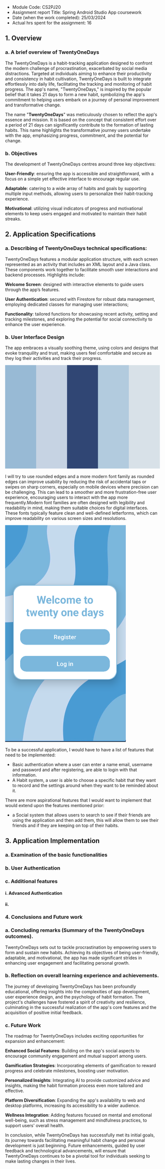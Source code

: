 - Module Code:  CS2PJ20
- Assignment report Title:    Spring Android Studio App coursework
- Date (when the work completed): 25/03/2024
- Actual hrs spent for the assignment: 16

## 1. Overview

### a. A brief overview of TwentyOneDays
The TwentyOneDays is a habit-tracking application designed to confront the modern
challenge of procrastination, exacerbated by social media distractions. Targeted at
individuals aiming to enhance their productivity and consistency in habit cultivation,
TwentyOneDays is built to integrate effortlessly into daily life, facilitating the tracking and
monitoring of habit progress. The app&#39;s name, &quot;TwentyOneDays,&quot; is inspired by the popular
belief that it takes 21 days to form a new habit, symbolizing the app&#39;s commitment to
helping users embark on a journey of personal improvement and transformative change.


The name "**TwentyOneDays**" was meticulously chosen to reflect the app&#39;s essence and
mission. It is based on the concept that consistent effort over a period of 21 days can
significantly contribute to the formation of lasting habits. This name highlights the
transformative journey users undertake with the app, emphasizing progress, commitment,
and the potential for change.

### b. Objectives
The development of TwentyOneDays centres around three key objectives:

**User-Friendly**: ensuring the app is accessible and straightforward, with a focus on a simple
yet effective interface to encourage regular use.

**Adaptable**: catering to a wide array of habits and goals by supporting multiple input
methods, allowing users to personalize their habit-tracking experience.

**Motivational**: utilizing visual indicators of progress and motivational elements to keep
users engaged and motivated to maintain their habit streaks.




## 2. Application Specifications
### a. Describing of TwentyOneDays technical specifications:

TwentyOneDays features a modular application structure, with each screen represented as an activity that includes an XML layout and a Java class. These components work together to facilitate smooth user interactions and backend processes. Highlights include:

**Welcome Screen**: designed with interactive elements to guide users through the app’s features.

**User Authentication**: secured with Firestore for robust data management, employing dedicated classes for managing user interactions;

**Functionality**: tailored functions for showcasing recent activity, setting and tracking milestones, and exploring the potential for social connectivity to enhance the user experience.
 


### b. User Interface Design
The app embraces a visually soothing theme, using colors and designs that evoke tranquility and trust, 
making users feel comfortable and secure as they log their activities and track their progress.


![blue colour pallette.png](blue%20colour%20pallette.png)

I will try to use rounded edges and a more modern font family as rounded edges can improve usability
by reducing the risk of accidental taps or swipes on sharp corners, especially on mobile devices where
precision can be challenging. This can lead to a smoother and more frustration-free user experience,
encouraging users to interact with the app more frequently.Modern font families are often designed with
legibility and readability in mind, making them suitable choices for digital interfaces. These fonts
typically feature clean and well-defined letterforms, which can improve readability on various screen
sizes and resolutions.

![img.png](img.png)

To be a successful application, I would have to have a list of features that need to be implemented:

- Basic authentication where a user can enter a name email, username and password and after registering,
   are able to login with that information. 
- A Habit system, a user is able to choose a specific habit that they want to record and the settings 
  around when they want to be reminded about it. 

There are more aspirational features that I would want to implement that would extend upon the features mentioned prior:

- a Social system that allows users to search to see if their friends are using the application and then
  add them, this will allow them to see their friends and if they are keeping on top of their habits.

## 3. Application Implementation



### a. Examination of the basic functionalities 



### b. User Authentication
   

### c. Additional features

#### i. Advanced Authentication

#### ii. 

### 4. Conclusions and Future work

### a. Concluding remarks (Summary of the TwentyOneDays outcomes).
TwentyOneDays sets out to tackle procrastination by empowering users to form and sustain
new habits. Achieving its objectives of being user-friendly, adaptable, and motivational, the
app has made significant strides in enhancing user engagement and facilitating personal
growth.

### b. Reflection on overall learning experience and achievements.
The journey of developing TwentyOneDays has been profoundly educational, offering
insights into the complexities of app development, user experience design, and the
psychology of habit formation. The project's challenges have fostered a spirit of creativity
and resilience, culminating in the successful realization of the app's core features and the
acquisition of positive initial feedback.

### c. Future Work
The roadmap for TwentyOneDays includes exciting opportunities for expansion and
enhancement:

**Enhanced Social Features**: Building on the app's social aspects to encourage community
engagement and mutual support among users.

**Gamification Strategies**: Incorporating elements of gamification to reward progress and
celebrate milestones, boosting user motivation.

**Personalized Insights**: Integrating AI to provide customized advice and insights, making
the habit formation process even more tailored and effective.

**Platform Diversification**: Expanding the app&#39;s availability to web and desktop platforms,
increasing its accessibility to a wider audience.

**Wellness Integration**: Adding features focused on mental and emotional well-being, such
as stress management and mindfulness practices, to support users' overall health.

In conclusion, while TwentyOneDays has successfully met its initial goals, its journey
towards facilitating meaningful habit change and personal development is just beginning.
Future enhancements, guided by user feedback and technological advancements, will
ensure that TwentyOneDays continues to be a pivotal tool for individuals seeking to make
lasting changes in their lives.